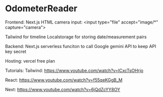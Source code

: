 # OdometerReader

Frontend:
Next.js
HTML camera input: \<input type="file" accept="image/*" capture="camera"> <!-- browser native -->

Tailwind for timeline
Localstorage for storing date/measurement pairs


Backend:
Next.js serverless funciton to call Google gemini API to keep API key secret


Hosting:
vercel free plan


Tutorials:
Tailwind: https://www.youtube.com/watch?v=lCxcTsOHrjo

React: https://www.youtube.com/watch?v=f55qeKGgB_M

Next: https://www.youtube.com/watch?v=6jQdZcYY8OY
